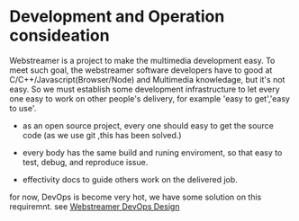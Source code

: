 # Development and Operation consideation

Webstreamer is  a project  to make the multimedia development easy. To meet such goal, the webstreamer software developers have to good at C/C++/Javascript(Browser/Node) and Multimedia knowledage, but it's not easy. So we must establish some development infrastructure to let every one easy to work on other people's delivery, for example 'easy to get','easy to use'. 

*  as an open source project, every one should easy to get the source code (as we use git ,this has been solved.)

* every body has the same build and runing enviroment, so that easy to test, debug, and reproduce issue.

* effectivity docs to guide others work on the delivered job.

for now, DevOps is become very hot, we have some solution on this requiremnt. 
see [Webstreamer DevOps Design](../docs/devops/webstreamer-devops-design.md)
